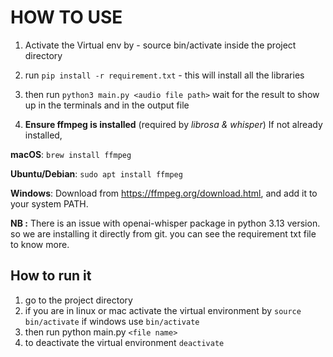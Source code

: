# HOW TO USE

1. Activate the Virtual env by - source bin/activate inside the project directory
2. run `pip install -r requirement.txt` - this will install all the libraries
3. then run `python3 main.py <audio file path>`
wait for the result to show up in the terminals and in the output file

4. **Ensure ffmpeg is installed** (required by *librosa & whisper*)
If not already installed, 

**macOS**: `brew install ffmpeg`

**Ubuntu/Debian**: `sudo apt install ffmpeg`

**Windows**: Download from <ins>https://ffmpeg.org/download.html</ins>, and add it to your system PATH.

**NB :** There is an issue with openai-whisper package in python 3.13 version. so we are installing it directly from git. 
you can see the requirement txt file to know more.

**How to run it**
------------------
1. go to the project directory
2. if you are in linux or mac activate the virtual environment by `source bin/activate` 
    if windows use `bin/activate`
3. then run python main.py `<file name>`
4. to deactivate the virtual environment  `deactivate`   
